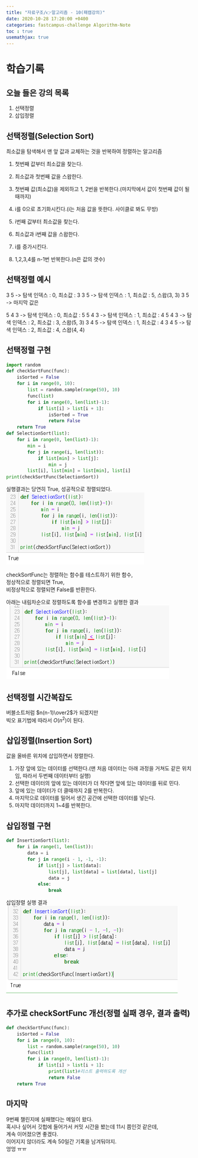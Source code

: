 ```yaml
---
title: "자료구조/👉알고리즘 - 10(패캠강의)"
date: 2020-10-28 17:20:00 +0400
categories: fastcampus-challenge Algorithm-Note
toc : true
usemathjax: true
---
```

# 학습기록

## 오늘 들은 강의 목록

1. 선택정렬
2. 삽입정렬

## 선택정렬(Selection Sort)

최소값을 탐색해서 맨 앞 값과 교체하는 것을 반복하여 정렬하는 알고리즘  

1. 첫번째 값부터 최소값을 찾는다.
2. 최소값과 첫번째 값을 스왑한다.
3. 첫번째 값(최소값)을 제외하고 1, 2번을 반복한다.(마지막에서 값이 첫번째 값이 될때까지)

1. i를 0으로 초기화시킨다.(i는 처음 값을 뜻한다. 사이클로 봐도 무방)
2. i번째 값부터 최소값을 찾는다.
3. 최소값과 i번째 값을 스왑한다.
4. i를 증가시킨다.
5. 1,2,3,4를 n-1번 반복한다.(n은 값의 갯수)

## 선택정렬 예시

3 5 -> 탐색 인덱스 : 0, 최소값 : 3
3 5 -> 탐색 인덱스 : 1, 최소값 : 5, 스왑(3, 3)
3 5 -> 마지막 값은

5 4 3 -> 탐색 인덱스 : 0, 최소값 : 5
5 4 3 -> 탐색 인덱스 : 1, 최소값 : 4
5 4 3 -> 탐색 인덱스 : 2, 최소값 : 3, 스왑(5, 3)
3 4 5 -> 탐색 인덱스 : 1, 최소값 : 4
3 4 5 -> 탐색 인덱스 : 2, 최소값 : 4, 스왑(4, 4)

## 선택정렬 구현

```py
import random
def checkSortFunc(func):
    isSorted = False
    for i in range(0, 10):
        list = random.sample(range(50), 10)
        func(list)
        for i in range(0, len(list)-1):
            if list[i] > list[i + 1]:
                isSorted = True
                return False
    return True
def SelectionSort(list):
    for i in range(0, len(list)-1):
        min = i
        for j in range(i, len(list)):
            if list[min] > list[j]:
                min = j
        list[i], list[min] = list[min], list[i]
print(checkSortFunc(SelectionSort))
```
실행결과는 당연히 True, 성공적으로 정렬되었다.  
![오름차순](/assets/images/fastchallenge/day10/오름차순.PNG)

checkSortFunc는 정렬하는 함수를 테스트하기 위한 함수,  
정상적으로 정렬되면 True,  
비정상적으로 정렬되면 False를 반환한다.  

아래는 내림차순으로 정렬하도록 함수를 변경하고 실행한 결과  
![내림차순](/assets/images/fastchallenge/day10/내림차순.PNG)

## 선택정렬 시간복잡도

버블소트처럼 $n(n-1)\over2$가 되겠지만  
빅오 표기법에 따라서 $O(n^2)$이 된다.

## 삽입정렬(Insertion Sort)

값을 올바른 위치에 삽입하면서 정렬한다.

1. 가장 앞에 있는 데이터를 선택한다.(맨 처음 데이터는 아래 과정을 거쳐도 같은 위치임, 따라서 두번째 데이터부터 실행)
2. 선택한 데이터의 앞에 있는 데이터가 더 작다면 앞에 있는 데이터를 뒤로 민다.
3. 앞에 있는 데이터가 더 클때까지 2를 반복한다.
4. 마지막으로 데이터를 밀어서 생긴 공간에 선택한 데이터를 넣는다.
5. 마지막 데이터까지 1~4를 반복한다.

## 삽입정렬 구현
```py
def InsertionSort(list):
    for i in range(1, len(list)):
        data = i
        for j in range(i - 1, -1, -1):
            if list[j] > list[data]:
                list[j], list[data] = list[data], list[j]
                data = j
            else:
                break
```

삽입정렬 실행 결과  
![삽입](/assets/images/fastchallenge/day10/insertion.PNG)

## 추가로 checkSortFunc 개선(정렬 실패 경우, 결과 출력)
```py
def checkSortFunc(func):
    isSorted = False
    for i in range(0, 10):
        list = random.sample(range(50), 10)
        func(list)
        for i in range(0, len(list)-1):
            if list[i] > list[i + 1]:
                print(list)#리스트 출력하도록 개선
                return False
    return True
```

## 마지막

9번째 챌린지에 실패했다는 메일이 왔다.  
혹시나 싶어서 깃헙에 들어가서 커밋 시간을 봤는데 11시 쯤인것 같은데,  
계속 이어졌으면 좋겠다.  
이어지지 않더라도 계속 50일간 기록을 남겨둬야지.  
엉엉 ㅠㅠ